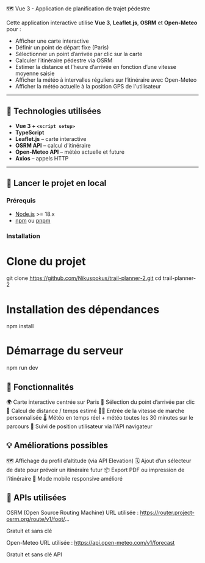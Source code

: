 🗺️ Vue 3 - Application de planification de trajet pédestre

Cette application interactive utilise **Vue 3**, **Leaflet.js**, **OSRM** et **Open-Meteo** pour :

- Afficher une carte interactive
- Définir un point de départ fixe (Paris)
- Sélectionner un point d’arrivée par clic sur la carte
- Calculer l’itinéraire pédestre via OSRM
- Estimer la distance et l’heure d’arrivée en fonction d’une vitesse moyenne saisie
- Afficher la météo à intervalles réguliers sur l’itinéraire avec Open-Meteo
- Afficher la météo actuelle à la position GPS de l'utilisateur

---

## 🧱 Technologies utilisées

- **Vue 3 + `<script setup>`**
- **TypeScript**
- **Leaflet.js** – carte interactive
- **OSRM API** – calcul d'itinéraire
- **Open-Meteo API** – météo actuelle et future
- **Axios** – appels HTTP

---

## 🚀 Lancer le projet en local

### Prérequis

- [Node.js](https://nodejs.org/) >= 18.x
- [npm](https://www.npmjs.com/) ou [pnpm](https://pnpm.io)

### Installation

# Clone du projet
git clone https://github.com/Nikuspokus/trail-planner-2.git
cd trail-planner-2

# Installation des dépendances
npm install

# Démarrage du serveur
npm run dev

## 📸 Fonctionnalités
🌍 Carte interactive centrée sur Paris
📍 Sélection du point d’arrivée par clic
🧮 Calcul de distance / temps estimé
🏃‍♂️ Entrée de la vitesse de marche personnalisée
🌡️ Météo en temps réel + météo toutes les 30 minutes sur le parcours
📍 Suivi de position utilisateur via l'API navigateur

## 💡 Améliorations possibles
🗺️ Affichage du profil d’altitude (via API Elevation)
🗓️ Ajout d’un sélecteur de date pour prévoir un itinéraire futur
📦 Export PDF ou impression de l’itinéraire
🧭 Mode mobile responsive amélioré

## 🔐 APIs utilisées
OSRM (Open Source Routing Machine)
URL utilisée : https://router.project-osrm.org/route/v1/foot/...

Gratuit et sans clé

Open-Meteo
URL utilisée : https://api.open-meteo.com/v1/forecast

Gratuit et sans clé API
